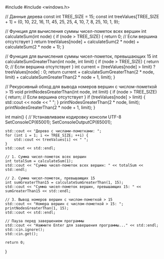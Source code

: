 #include <iostream>
#include <windows.h> 

// Данные дерева
const int TREE_SIZE = 15;
const int treeValues[TREE_SIZE + 1] = {0, 10, 22, 16, 11, 45, 25, 25, 4, 10, 7, 8, 25, 10, 1, 9};

// Функция для вычисления суммы чисел-пометок всех вершин
int calculateSum(int node) {
    if (node > TREE_SIZE) {
        return 0; // Если вершина отсутствует
    }
    return treeValues[node] + calculateSum(2 * node) + calculateSum(2 * node + 1);
}

// Функция для вычисления суммы чисел-пометок, превышающих 15
int calculateSumGreaterThan(int node, int limit) {
    if (node > TREE_SIZE) {
        return 0; // Если вершина отсутствует
    }
    int current = (treeValues[node] > limit) ? treeValues[node] : 0;
    return current + calculateSumGreaterThan(2 * node, limit) + calculateSumGreaterThan(2 * node + 1, limit);
}

// Рекурсивный обход для вывода номеров вершин с числом-пометкой > 15
void printNodesGreaterThan(int node, int limit) {
    if (node > TREE_SIZE) {
        return; // Если вершина отсутствует
    }
    if (treeValues[node] > limit) {
        std::cout << node << " ";
    }
    printNodesGreaterThan(2 * node, limit);
    printNodesGreaterThan(2 * node + 1, limit);
}

int main() {
    // Устанавливаем кодировку консоли UTF-8
    SetConsoleCP(65001);
    SetConsoleOutputCP(65001);

    std::cout << "Дерево с числами-пометками: ";
    for (int i = 1; i <= TREE_SIZE; ++i) {
        std::cout << treeValues[i] << " ";
    }
    std::cout << std::endl;

    // 1. Сумма чисел-пометок всех вершин
    int totalSum = calculateSum(1);
    std::cout << "Сумма чисел-пометок всех вершин: " << totalSum << std::endl;

    // 2. Сумма чисел-пометок, превышающих 15
    int sumGreaterThan15 = calculateSumGreaterThan(1, 15);
    std::cout << "Сумма чисел-пометок вершин, превышающих 15: " << sumGreaterThan15 << std::endl;

    // 3. Вывод номеров вершин с числом-пометкой > 15
    std::cout << "Номера вершин с числом-пометкой > 15: ";
    printNodesGreaterThan(1, 15);
    std::cout << std::endl;

    // Пауза перед завершением программы
    std::cout << "Нажмите Enter для завершения программы..." << std::endl;
    std::cin.ignore();
    std::cin.get();

    return 0;
}
